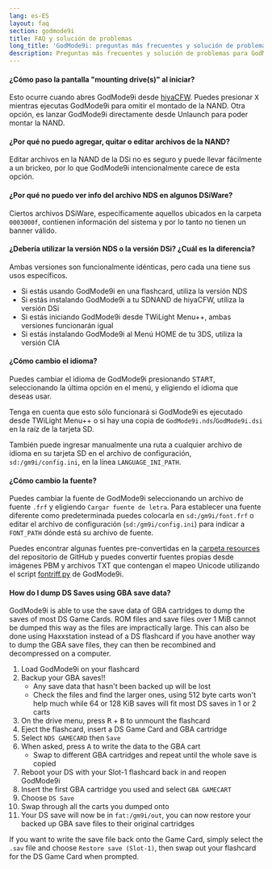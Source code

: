 ```yaml
---
lang: es-ES
layout: faq
section: godmode9i
title: FAQ y solución de problemas
long_title: 'GodMode9i: preguntas más frecuentes y solución de problemas'
description: Preguntas más frecuentes y solución de problemas para GodMode9i
---
```


#### ¿Cómo paso la pantalla "mounting drive(s)" al iniciar?
Esto ocurre cuando abres GodMode9i desde [hiyaCFW](../hiyacfw). Puedes presionar <kbd class="face">X</kbd> mientras ejecutas GodMode9i para omitir el montado de la NAND. Otra opción, es lanzar GodMode9i directamente desde Unlaunch para poder montar la NAND.

#### ¿Por qué no puedo agregar, quitar o editar archivos de la NAND?
Editar archivos en la NAND de la DSi no es seguro y puede llevar fácilmente a un brickeo, por lo que GodMode9i intencionalmente carece de esta opción.

#### ¿Por qué no puedo ver info del archivo NDS en algunos DSiWare?
Ciertos archivos DSiWare, específicamente aquellos ubicados en la carpeta `0003000f`, contienen información del sistema y por lo tanto no tienen un banner válido.

#### ¿Debería utilizar la versión NDS o la versión DSi? ¿Cuál es la diferencia?
Ambas versiones son funcionalmente idénticas, pero cada una tiene sus usos específicos.
- Si estás usando GodMode9i en una flashcard, utiliza la versión NDS
- Si estás instalando GodMode9i a tu SDNAND de hiyaCFW, utiliza la versión DSi
- Si estás iniciando GodMode9i desde TWiLight Menu++, ambas versiones funcionarán igual
- Si estás instalando GodMode9i al Menú HOME de tu 3DS, utiliza la versión CIA

#### ¿Cómo cambio el idioma?
Puedes cambiar el idioma de GodMode9i presionando <kbd>START</kbd>, seleccionando la última opción en el menú, y eligiendo el idioma que deseas usar.

Tenga en cuenta que esto sólo funcionará si GodMode9i es ejecutado desde TWiLight Menu++ o si hay una copia de `GodMode9i.nds`/`GodMode9i.dsi` en la raíz de la tarjeta SD.

También puede ingresar manualmente una ruta a cualquier archivo de idioma en su tarjeta SD en el archivo de configuración, `sd:/gm9i/config.ini`, en la línea `LANGUAGE_INI_PATH`.

#### ¿Cómo cambio la fuente?
Puedes cambiar la fuente de GodMode9i seleccionando un archivo de fuente `.frf` y eligiendo `Cargar fuente de letra`. Para establecer una fuente diferente como predeterminada puedes colocarla en `sd:/gm9i/font.frf` o editar el archivo de configuración (`sd:/gm9i/config.ini`) para indicar a `FONT_PATH` dónde está su archivo de fuente.

Puedes encontrar algunas fuentes pre-convertidas en la [carpeta resources](https://github.com/DS-Homebrew/GodMode9i/tree/master/resources/fonts) del repositorio de GitHub y puedes convertir fuentes propias desde imágenes PBM y archivos TXT que contengan el mapeo Unicode utilizando el script [fontriff.py](https://github.com/d0k3/GodMode9/blob/master/utils/fontriff.py) de GodMode9i.

#### How do I dump DS Saves using GBA save data?
GodMode9i is able to use the save data of GBA cartridges to dump the saves of most DS Game Cards. ROM files and save files over 1 MiB cannot be dumped this way as the files are impractically large. This can also be done using Haxxstation instead of a DS flashcard if you have another way to dump the GBA save files, they can then be recombined and decompressed on a computer.

1. Load GodMode9i on your flashcard
1. Backup your GBA saves!!
   - Any save data that hasn't been backed up will be lost
   - Check the files and find the larger ones, using 512 byte carts won't help much while 64 or 128 KiB saves will fit most DS saves in 1 or 2 carts
1. On the drive menu, press <kbd class="r">R</kbd> + <kbd class="face">B</kbd> to unmount the flashcard
1. Eject the flashcard, insert a DS Game Card and GBA cartridge
1. Select `NDS GAMECARD` then `Save`
1. When asked, press <kbd class="face">A</kbd> to write the data to the GBA cart
   - Swap to different GBA cartridges and repeat until the whole save is copied
1. Reboot your DS with your Slot-1 flashcard back in and reopen GodMode9i
1. Insert the first GBA cartridge you used and select `GBA GAMECART`
1. Choose `DS Save`
1. Swap through all the carts you dumped onto
1. Your DS save will now be in `fat:/gm9i/out`, you can now restore your backed up GBA save files to their original cartridges

If you want to write the save file back onto the Game Card, simply select the `.sav` file and choose `Restore save (Slot-1)`, then swap out your flashcard for the DS Game Card when prompted.
